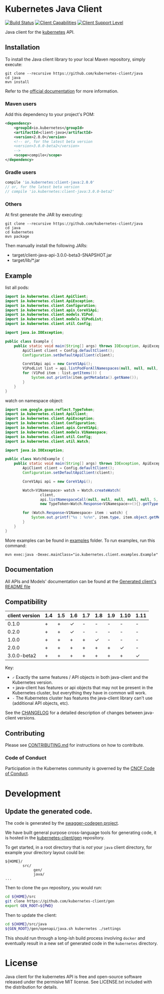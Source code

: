 # Kubernetes Java Client

[![Build Status](https://travis-ci.org/kubernetes-client/java.svg?branch=master)](https://travis-ci.org/kubernetes-client/java)
[![Client Capabilities](https://img.shields.io/badge/Kubernetes%20client-Silver-blue.svg?style=flat&colorB=C0C0C0&colorA=306CE8)](http://bit.ly/kubernetes-client-capabilities-badge)
[![Client Support Level](https://img.shields.io/badge/kubernetes%20client-beta-green.svg?style=flat&colorA=306CE8)](http://bit.ly/kubernetes-client-support-badge)

Java client for the [kubernetes](http://kubernetes.io/) API.

## Installation

To install the Java client library to your local Maven repository, simply execute:

```shell
git clone --recursive https://github.com/kubernetes-client/java
cd java
mvn install
```

Refer to the [official documentation](https://maven.apache.org/plugins/maven-deploy-plugin/usage.html) for more information.

### Maven users

Add this dependency to your project's POM:

```xml
<dependency>
    <groupId>io.kubernetes</groupId>
    <artifactId>client-java</artifactId>
    <version>2.0.0</version>
    <!-- or, for the latest beta version
    <version>3.0.0-beta2</version>
    -->
    <scope>compile</scope>
</dependency>
```

### Gradle users

```groovy
compile 'io.kubernetes:client-java:2.0.0'
// or, for the latest beta version
// compile 'io.kubernetes:client-java:3.0.0-beta2'

```

### Others

At first generate the JAR by executing:

```
git clone --recursive https://github.com/kubernetes-client/java
cd java
cd kubernetes
mvn package
```

Then manually install the following JARs:

* target/client-java-api-3.0.0-beta3-SNAPSHOT.jar
* target/lib/*.jar

## Example

list all pods:

```java
import io.kubernetes.client.ApiClient;
import io.kubernetes.client.ApiException;
import io.kubernetes.client.Configuration;
import io.kubernetes.client.apis.CoreV1Api;
import io.kubernetes.client.models.V1Pod;
import io.kubernetes.client.models.V1PodList;
import io.kubernetes.client.util.Config;

import java.io.IOException;

public class Example {
    public static void main(String[] args) throws IOException, ApiException{
        ApiClient client = Config.defaultClient();
        Configuration.setDefaultApiClient(client);

        CoreV1Api api = new CoreV1Api();
        V1PodList list = api.listPodForAllNamespaces(null, null, null, null, null, null, null, null, null);
        for (V1Pod item : list.getItems()) {
            System.out.println(item.getMetadata().getName());
        }
    }
}
```

watch on namespace object:

```java
import com.google.gson.reflect.TypeToken;
import io.kubernetes.client.ApiClient;
import io.kubernetes.client.ApiException;
import io.kubernetes.client.Configuration;
import io.kubernetes.client.apis.CoreV1Api;
import io.kubernetes.client.models.V1Namespace;
import io.kubernetes.client.util.Config;
import io.kubernetes.client.util.Watch;

import java.io.IOException;

public class WatchExample {
    public static void main(String[] args) throws IOException, ApiException{
        ApiClient client = Config.defaultClient();
        Configuration.setDefaultApiClient(client);

        CoreV1Api api = new CoreV1Api();

        Watch<V1Namespace> watch = Watch.createWatch(
                client,
                api.listNamespaceCall(null, null, null, null, null, 5, null, null, Boolean.TRUE, null, null),
                new TypeToken<Watch.Response<V1Namespace>>(){}.getType());

        for (Watch.Response<V1Namespace> item : watch) {
            System.out.printf("%s : %s%n", item.type, item.object.getMetadata().getName());
        }
    }
}
```

More examples can be found in [examples](examples/) folder. To run examples, run this command:

```shell
mvn exec:java -Dexec.mainClass="io.kubernetes.client.examples.Example"
```

## Documentation

All APIs and Models' documentation can be found at the [Generated client's README file](kubernetes/README.md)

## Compatibility

|  client version  | 1.4              | 1.5              | 1.6              | 1.7              | 1.8              | 1.9         | 1.10       | 1.11       |
|------------------|------------------|------------------|------------------|------------------|------------------|-------------|------------|------------|
|  0.1.0           |  +               |  +               |  ✓               |  -               |  -               |  -          |  -         |  -         |
|  0.2.0           |  +               |  +               |  ✓               |  -               |  -               |  -          |  -         |  -         |
|  1.0.0           |  +               |  +               |  +               |  +               |  ✓               |  -          |  -         |  -         |
|  2.0.0           |  +               |  +               |  +               |  +               |  +               |  +          |  ✓         |  -         |
|  3.0.0-beta2     |  +               |  +               |  +               |  +               |  +               |  +          |  +         |  ✓         |

Key: 

* `✓` Exactly the same features / API objects in both java-client and the Kubernetes
  version.
* `+` java-client has features or api objects that may not be present in the
  Kubernetes cluster, but everything they have in common will work.
* `-` The Kubernetes cluster has features the java-client library can't use
  (additional API objects, etc).

See the [CHANGELOG](./CHANGELOG.md) for a detailed description of changes
between java-client versions.

## Contributing

Please see [CONTRIBUTING.md](CONTRIBUTING.md) for instructions on how to contribute.

### Code of Conduct

Participation in the Kubernetes community is governed by the [CNCF Code of Conduct](https://github.com/cncf/foundation/blob/master/code-of-conduct.md).

# Development

## Update the generated code.

The code is generated by the [swagger-codegen project](https://github.com/swagger-api/swagger-codegen).

We have built general purpose cross-language tools for generating code, it is hosted in the
[kubernetes-client/gen](https://github.com/kubernetes-client/gen) repository.

To get started, in a root directory that is _not_ your `java` client directory, for example your
directory layout could be:
```
${HOME}/
        src/
             gen/
             java/
...
```

Then to clone the `gen` repository, you would run:

```sh
cd ${HOME}/src
git clone https://github.com/kubernetes-client/gen
export GEN_ROOT=${PWD}
```

Then to update the client:

```sh
cd ${HOME}/src/java
${GEN_ROOT}/gen/openapi/java.sh kubernetes ./settings
```

This should run through a long-ish build process involving `docker` and eventually result in a new set of
generated code in the `kubernetes` directory.

# License
Java client for the kubernetes API is free and open-source software released under the permisive MIT license. See LICENSE.txt included with the distribution for details.


